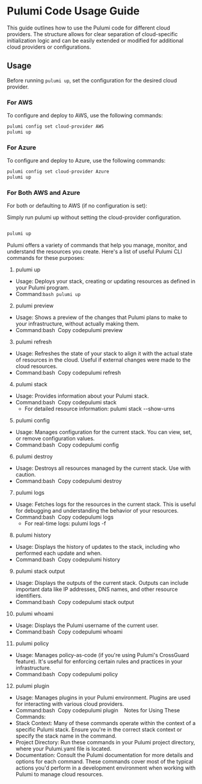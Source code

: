 # Pulumi Code Usage Guide

This guide outlines how to use the Pulumi code for different cloud providers. The structure allows for clear separation of cloud-specific initialization logic and can be easily extended or modified for additional cloud providers or configurations.

## Usage

Before running `pulumi up`, set the configuration for the desired cloud provider.

### For AWS

To configure and deploy to AWS, use the following commands:

```bash
pulumi config set cloud-provider AWS
pulumi up
```


### For Azure

To configure and deploy to Azure, use the following commands:

```bash
pulumi config set cloud-provider Azure
pulumi up

```


### For Both AWS and Azure

For both or defaulting to AWS (if no configuration is set):

Simply run pulumi up without setting the cloud-provider configuration.

```bash

pulumi up
```








Pulumi offers a variety of commands that help you manage, monitor, and understand the resources you create. Here's a list of useful Pulumi CLI commands for these purposes:
1. pulumi up
* Usage: Deploys your stack, creating or updating resources as defined in your Pulumi program.
* Command:```bash pulumi up  ``` 
2. pulumi preview
* Usage: Shows a preview of the changes that Pulumi plans to make to your infrastructure, without actually making them.
* Command:bash  Copy codepulumi preview   
3. pulumi refresh
* Usage: Refreshes the state of your stack to align it with the actual state of resources in the cloud. Useful if external changes were made to the cloud resources.
* Command:bash  Copy codepulumi refresh   
4. pulumi stack
* Usage: Provides information about your Pulumi stack.
* Command:bash  Copy codepulumi stack   
    * For detailed resource information: pulumi stack --show-urns
5. pulumi config
* Usage: Manages configuration for the current stack. You can view, set, or remove configuration values.
* Command:bash  Copy codepulumi config   
6. pulumi destroy
* Usage: Destroys all resources managed by the current stack. Use with caution.
* Command:bash  Copy codepulumi destroy   
7. pulumi logs
* Usage: Fetches logs for the resources in the current stack. This is useful for debugging and understanding the behavior of your resources.
* Command:bash  Copy codepulumi logs   
    * For real-time logs: pulumi logs -f
8. pulumi history
* Usage: Displays the history of updates to the stack, including who performed each update and when.
* Command:bash  Copy codepulumi history   
9. pulumi stack output
* Usage: Displays the outputs of the current stack. Outputs can include important data like IP addresses, DNS names, and other resource identifiers.
* Command:bash  Copy codepulumi stack output   
10. pulumi whoami
* Usage: Displays the Pulumi username of the current user.
* Command:bash  Copy codepulumi whoami   
11. pulumi policy
* Usage: Manages policy-as-code (if you're using Pulumi's CrossGuard feature). It's useful for enforcing certain rules and practices in your infrastructure.
* Command:bash  Copy codepulumi policy   
12. pulumi plugin
* Usage: Manages plugins in your Pulumi environment. Plugins are used for interacting with various cloud providers.
* Command:bash  Copy codepulumi plugin   
Notes for Using These Commands:
* Stack Context: Many of these commands operate within the context of a specific Pulumi stack. Ensure you're in the correct stack context or specify the stack name in the command.
* Project Directory: Run these commands in your Pulumi project directory, where your Pulumi.yaml file is located.
* Documentation: Consult the Pulumi documentation for more details and options for each command.
These commands cover most of the typical actions you'd perform in a development environment when working with Pulumi to manage cloud resources.




